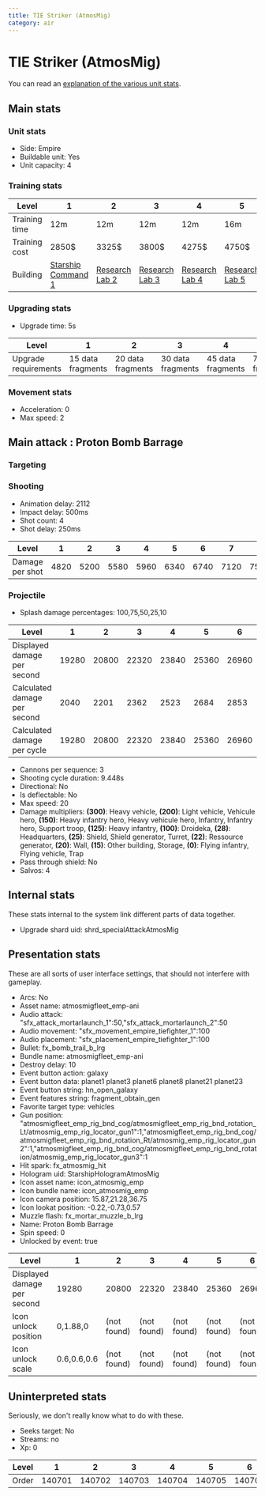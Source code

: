 ```yaml
---
title: TIE Striker (AtmosMig)
category: air
---
```


# TIE Striker (AtmosMig)

You can read an [explanation  of the various unit stats](unitexplained.md).

## Main stats

### Unit stats

  * Side: Empire
  * Buildable unit: Yes
  * Unit capacity: 4

### Training stats

|Level        |1                                            |2                                      |3                                      |4                                      |5                                      |6                                      |7                                      |8                                      |9                                      |10                                      |
|-------------|---------------------------------------------|---------------------------------------|---------------------------------------|---------------------------------------|---------------------------------------|---------------------------------------|---------------------------------------|---------------------------------------|---------------------------------------|----------------------------------------|
|Training time|12m                                          |12m                                    |12m                                    |12m                                    |16m                                    |16m                                    |20m                                    |20m                                    |24m                                    |28m                                     |
|Training cost|2850$                                        |3325$                                  |3800$                                  |4275$                                  |4750$                                  |5225$                                  |5700$                                  |6175$                                  |6650$                                  |7125$                                   |
|Building     |[Starship Command 1](empireFleetCommand.html)|[Research Lab 2](empireOffenseLab.html)|[Research Lab 3](empireOffenseLab.html)|[Research Lab 4](empireOffenseLab.html)|[Research Lab 5](empireOffenseLab.html)|[Research Lab 6](empireOffenseLab.html)|[Research Lab 7](empireOffenseLab.html)|[Research Lab 8](empireOffenseLab.html)|[Research Lab 9](empireOffenseLab.html)|[Research Lab 10](empireOffenseLab.html)|


### Upgrading stats

  * Upgrade time: 5s

|Level               |1                |2                |3                |4                |5                |6                 |7                 |8                 |9                 |10                |
|--------------------|-----------------|-----------------|-----------------|-----------------|-----------------|------------------|------------------|------------------|------------------|------------------|
|Upgrade requirements|15 data fragments|20 data fragments|30 data fragments|45 data fragments|75 data fragments|105 data fragments|150 data fragments|195 data fragments|270 data fragments|330 data fragments|


### Movement stats

  * Acceleration: 0
  * Max speed: 2

## Main attack : Proton Bomb Barrage

### Targeting


### Shooting

  * Animation delay: 2112
  * Impact delay: 500ms
  * Shot count: 4
  * Shot delay: 250ms

|Level          |1   |2   |3   |4   |5   |6   |7   |8   |9   |10  |
|---------------|----|----|----|----|----|----|----|----|----|----|
|Damage per shot|4820|5200|5580|5960|6340|6740|7120|7500|7880|8260|


### Projectile

  * Splash damage percentages: 100,75,50,25,10

|Level                       |1    |2    |3    |4    |5    |6    |7    |8    |9    |10   |
|----------------------------|-----|-----|-----|-----|-----|-----|-----|-----|-----|-----|
|Displayed damage per second |19280|20800|22320|23840|25360|26960|28480|30000|31520|33040|
|Calculated damage per second|2040 |2201 |2362 |2523 |2684 |2853 |3014 |3175 |3336 |3497 |
|Calculated damage per cycle |19280|20800|22320|23840|25360|26960|28480|30000|31520|33040|


  * Cannons per sequence: 3
  * Shooting cycle duration: 9.448s
  * Directional: No
  * Is deflectable: No
  * Max speed: 20
  * Damage multipliers: **(300)**: Heavy vehicle, **(200)**: Light vehicle, Vehicule hero, **(150)**: Heavy infantry hero, Heavy vehicule hero, Infantry, Infantry hero, Support troop, **(125)**: Heavy infantry, **(100)**: Droideka, **(28)**: Headquarters, **(25)**: Shield, Shield generator, Turret, **(22)**: Ressource generator, **(20)**: Wall, **(15)**: Other building, Storage, **(0)**: Flying infantry, Flying vehicle, Trap
  * Pass through shield: No
  * Salvos: 4

## Internal stats

These stats internal to the system link different parts of data together.

  * Upgrade shard uid: shrd_specialAttackAtmosMig

## Presentation stats

These are all sorts of user interface settings, that should not interfere with gameplay.

  * Arcs: No
  * Asset name: atmosmigfleet_emp-ani
  * Audio attack: "sfx_attack_mortarlaunch_1":50,"sfx_attack_mortarlaunch_2":50
  * Audio movement: "sfx_movement_empire_tiefighter_1":100
  * Audio placement: "sfx_placement_empire_tiefighter_1":100
  * Bullet: fx_bomb_trail_b_lrg
  * Bundle name: atmosmigfleet_emp-ani
  * Destroy delay: 10
  * Event button action: galaxy
  * Event button data: planet1 planet3 planet6 planet8 planet21 planet23
  * Event button string: hn_open_galaxy
  * Event features string: fragment_obtain_gen
  * Favorite target type: vehicles
  * Gun position: "atmosmigfleet_emp_rig_bnd_cog/atmosmigfleet_emp_rig_bnd_rotation_Lt/atmosmig_emp_rig_locator_gun1":1,"atmosmigfleet_emp_rig_bnd_cog/atmosmigfleet_emp_rig_bnd_rotation_Rt/atmosmig_emp_rig_locator_gun2":1,"atmosmigfleet_emp_rig_bnd_cog/atmosmigfleet_emp_rig_bnd_rotation/atmosmig_emp_rig_locator_gun3":1
  * Hit spark: fx_atmosmig_hit
  * Hologram uid: StarshipHologramAtmosMig
  * Icon asset name: icon_atmosmig_emp
  * Icon bundle name: icon_atmosmig_emp
  * Icon camera position: 15.87,21.28,36.75
  * Icon lookat position: -0.22,-0.73,0.57
  * Muzzle flash: fx_mortar_muzzle_b_lrg
  * Name: Proton Bomb Barrage
  * Spin speed: 0
  * Unlocked by event: true

|Level                      |1          |2          |3          |4          |5          |6          |7          |8          |9          |10         |
|---------------------------|-----------|-----------|-----------|-----------|-----------|-----------|-----------|-----------|-----------|-----------|
|Displayed damage per second|19280      |20800      |22320      |23840      |25360      |26960      |28480      |30000      |31520      |33040      |
|Icon unlock position       |0,1.88,0   |(not found)|(not found)|(not found)|(not found)|(not found)|(not found)|(not found)|(not found)|(not found)|
|Icon unlock scale          |0.6,0.6,0.6|(not found)|(not found)|(not found)|(not found)|(not found)|(not found)|(not found)|(not found)|(not found)|


## Uninterpreted stats

Seriously, we don't really know what to do with these.

  * Seeks target: No
  * Streams: no
  * Xp: 0

|Level|1     |2     |3     |4     |5     |6     |7     |8     |9     |10    |
|-----|------|------|------|------|------|------|------|------|------|------|
|Order|140701|140702|140703|140704|140705|140706|140707|140708|140709|140710|


